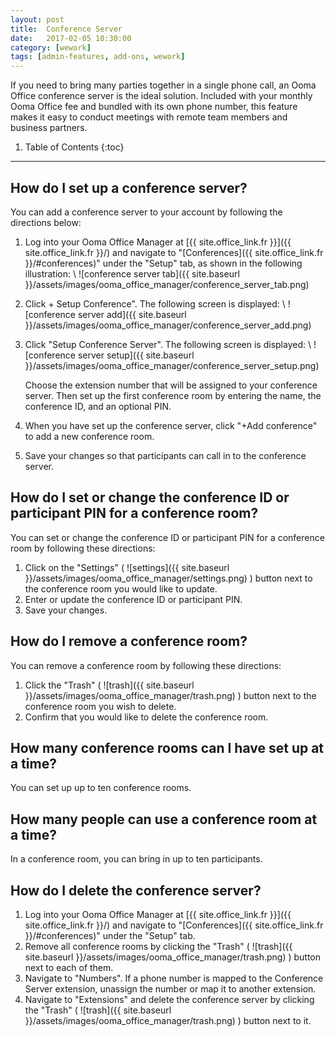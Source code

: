 ```yaml
---
layout: post
title:  Conference Server
date:   2017-02-05 10:30:00
category: [wework]
tags: [admin-features, add-ons, wework]
---
```


If you need to bring many parties together in a single phone call, an Ooma Office conference server is the ideal solution. Included with your monthly Ooma Office fee and bundled with its own phone number, this feature makes it easy to conduct meetings with remote team members and business partners.

1. Table of Contents
{:toc}
* * *

## How do I set up a conference server?

You can add a conference server to your account by following the directions below:

1. Log into your Ooma Office Manager at [{{ site.office_link.fr }}]({{ site.office_link.fr }}/) and navigate to "[Conferences]({{ site.office_link.fr }}/#conferences)" under the "Setup" tab, as shown in the following illustration: \\
   ![conference server tab]({{ site.baseurl }}/assets/images/ooma_office_manager/conference_server_tab.png)

2. Click + Setup Conference". The following screen is displayed: \\
   ![conference server add]({{ site.baseurl }}/assets/images/ooma_office_manager/conference_server_add.png)

3. Click "Setup Conference Server". The following screen is displayed: \\
   ![conference server setup]({{ site.baseurl }}/assets/images/ooma_office_manager/conference_server_setup.png)

   Choose the extension number that will be assigned to your conference server. Then set up the first conference room by entering the name, the conference ID, and an optional PIN.
4. When you have set up the conference server, click "+Add conference" to add a new conference room.
5. Save your changes so that participants can call in to the conference server.

## How do I set or change the conference ID or participant PIN for a conference room?

You can set or change the conference ID or participant PIN for a conference room by following these directions:

1. Click on the "Settings" ( ![settings]({{ site.baseurl }}/assets/images/ooma_office_manager/settings.png) ) button next to the conference room you would like to update.
2. Enter or update the conference ID or participant PIN.
3. Save your changes.

## How do I remove a conference room?

You can remove a conference room by following these directions:

1. Click the "Trash" ( ![trash]({{ site.baseurl }}/assets/images/ooma_office_manager/trash.png) ) button next to the conference room you wish to delete.
2. Confirm that you would like to delete the conference room.

## How many conference rooms can I have set up at a time?

You can set up up to ten conference rooms.

## How many people can use a conference room at a time?

In a conference room, you can bring in up to ten participants.

## How do I delete the conference server?

1. Log into your Ooma Office Manager at [{{ site.office_link.fr }}]({{ site.office_link.fr }}/) and navigate to "[Conferences]({{ site.office_link.fr }}/#conferences)" under the "Setup" tab.
2. Remove all conference rooms by clicking the "Trash" ( ![trash]({{ site.baseurl }}/assets/images/ooma_office_manager/trash.png) ) button next to each of them.
3. Navigate to "Numbers". If a phone number is mapped to the Conference Server extension, unassign the number or map it to another extension.
4. Navigate to "Extensions" and delete the conference server by clicking the "Trash" ( ![trash]({{ site.baseurl }}/assets/images/ooma_office_manager/trash.png) ) button next to it.